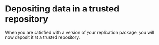 # Depositing data in a trusted repository

When you are satisfied with a version of your replication package, you will now deposit it at a trusted repository.

